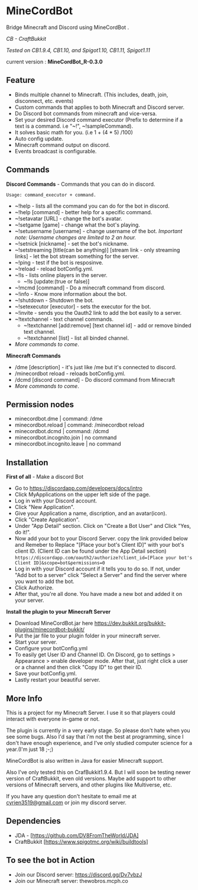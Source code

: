 # MineCordBot
Bridge Minecraft and Discord using MineCordBot .

_CB - CraftBukkit_

_Tested on CB1.9.4, CB1.10, and Spigot1.10, CB1.11, Spigot1.11_

current version : **MineCordBot_R-0.3.0**

## Feature
 * Binds multiple channel to Minecraft. (This includes, death, join, disconnect, etc. events)
 * Custom commands that applies to both Minecraft and Discord server.
 * Do Discord bot commands from minecraft and vice-versa.
 * Set your desired Discord command executor (Prefix to determine if a text is a command. i.e "~!", ~!sampleCommand).
 * It solves basic math for you. (i.e 1 + (4 * 5) /100)
 * Auto config update.
 * Minecraft command output on discord.
 * Events broadcast is configurable.

## Commands
**Discord Commands** - Commands that you can do in discord.

`Usage: command_executor + command.`

 * ~!help - lists all the command you can do for the bot in discord.
 * ~!help [command] - better help for a specific command.
 * ~!setavatar [URL] - change the bot's avatar.
 * ~!setgame [game] - change what the bot's playing.
 * ~!setusername [username] - change username of the bot. _Important note: Username changes are limited to 2 an hour._
 * ~!setnick [nickname] - set the bot's nickname.
 * ~!setstreaming [title(can be anything)] [stream link - only streaming links] - let the bot stream something for the server.
 * ~!ping - test if the bot is resposinve.
 * ~!reload - reload botConfig.yml.
 * ~!ls - lists online players in the server.
      - ~!ls [update:(true or false)]
 * ~!mcmd [command] - Do a minecraft command from discord.
 * ~!info - Know more information about the bot.
 * ~!shutdown - Shutdown the bot.
 * ~!setexecutor [executor] - sets the executor for the bot.
 * ~!invite - sends you the Oauth2 link to add the bot easily to a server.
 * ~!textchannel - text channel commands.
      - ~!textchannel [add:remove] [text channel id] - add or remove binded text channel.
      - ~!textchannel [list] - list all binded channel.
 * _More commands to come_.

**Minecraft Commands**
 * /dme [description] - it's just like /me but it's connected to discord.
 * /minecordbot reload - reloads botConfig.yml.
 * /dcmd [discord command] - Do discord command from Minecraft
 * _More commands to come_.

## Permission nodes
 * minecordbot.dme    | command: /dme
 * minecordbot.reload | command: /minecordbot reload
 * minecordbot.dcmd   | command: /dcmd
 * minecordbot.incognito.join | no command
 * minecordbot.incognito.leave | no command

## Installation
**First of all** - Make a discord Bot
 * Go to https://discordapp.com/developers/docs/intro
 * Click MyApplications on the upper left side of the page.
 * Log in with your Discord account.
 * Click "New Application".
 * Give your Application a name, discription, and an avatar(icon).
 * Click "Create Application".
 * Under "App Detail" section. Click on "Create a Bot User" and Click "Yes, do it!".
 * Now add your bot to your Discord Server. copy the link provided below and Remeber to Replace "[Place your bot's Client ID]" with your bot's client ID. (Client ID can be found under the App Detail section)
 `https://discordapp.com/oauth2/authorize?client_id=[Place your bot's Client ID]&scope=bot&permissions=0`
 * Log in with your Discord account if it tells you to do so. If not, under "Add bot to a server" click "Select a Server" and find the server where you want to add the bot.
 * Click Authorize.
 * After that, you're all done. You have made a new bot and added it on your server.

**Install the plugin to your Minecraft Server**
 * Download MineCordBot.jar here https://dev.bukkit.org/bukkit-plugins/minecordbot-bukkit/
 * Put the jar file to your plugin folder in your minecraft server.
 * Start your server.
 * Configure your botConfig.yml
 * To easily get User ID and Channel ID. On Discord, go to settings > Appearance > enable developer mode. After that, just right click a user or a channel and then click "Copy ID" to get their ID.
 * Save your botConfig.yml.
 * Lastly restart your beautiful server.
 
## More Info
This is a project for my Minecraft Server. I use it so that players could interact
with everyone in-game or not.

The plugin is currently in a very early stage. So please don't hate when you see some bugs.
Also I'd say that i'm not the best at programming, since I don't have enough experience, and I've only studied computer science for a year.(I'm just 18 ;-;)

MineCordBot is also written in Java for easier Minecraft support.

Also I've only tested this on CrafBukkit1.9.4. But I will soon be testing newer version of CraftBukkit, even old versions.
Maybe add support to other versions of Minecraft servers, and other plugins like Multiverse, etc.

If you have any question don't hesitate to email me at cyrien3519@gmail.com or join my discord server.

## Dependencies
  * JDA - [https://github.com/DV8FromTheWorld/JDA]
  * CraftBukkit [https://www.spigotmc.org/wiki/buildtools]

## To see the bot in Action
  * Join our Discord server: https://discord.gg/Dv7vbzJ
  * Join our Minecraft server: thewobros.mcph.co
